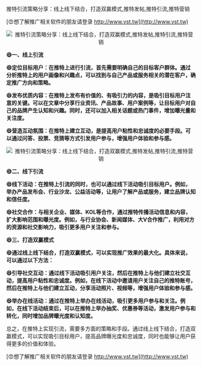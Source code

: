 推特引流策略分享：线上线下结合，打造双赢模式,推特发帖,推特引流,推特营销

[😍想了解推广相关软件的朋友请登录 http://www.vst.tw](http://www.vst.tw)

 <center><img src="https://vst.tw/MP4/tuiguang/png/7.png" alt="推特引流策略分享：线上线下结合，打造双赢模式,推特发帖,推特引流,推特营销"></center>

**😄一、线上引流**

**😄定位目标用户：在推特上进行引流，首先需要明确自己的目标客户群体。通过分析推特上的用户画像和兴趣点，可以找到与自己产品或服务相关的潜在客户，确定推广方向和策略。**

**😄发布优质内容：在推特上发布有价值的、有吸引力的内容，是吸引目标用户注意的关键。可以在文章中分享行业资讯、产品故事、用户案例等，让目标用户对自己的品牌产生认知和兴趣。同时，还可以加入相关话题或热门事件，增加曝光量和关注度。**

**😄营造互动氛围：在推特上建立互动，是提高用户粘性和忠诚度的必要手段。可以通过问答、投票、竞猜等方式引发用户参与，增强用户体验和参与感。**

 <center><img src="https://vst.tw/MP4/tuiguang/png/2.png" alt="推特引流策略分享：线上线下结合，打造双赢模式,推特发帖,推特引流,推特营销"></center>

**😄二、线下引流**

**😄线下活动：在推特上引流的同时，也可以通过线下活动吸引目标用户。例如，举办产品发布会、行业沙龙、公益活动等，让用户了解产品或服务，建立品牌认知和信任度。**

**😄社交合作：与相关企业、媒体、KOL等合作，通过推特传播活动信息和内容，扩大影响范围和曝光度。例如，与行业协会、新闻媒体、大V合作推广，利用对方的资源和社交影响力，吸引更多用户关注和参与。**

**😄三、打造双赢模式**

**😄通过线上线下结合，打造双赢模式，可以实现推广效果的最大化。具体来说，可以通过以下方法：**

**😄引导社交互动：通过线下活动吸引用户关注，然后在推特上与他们建立社交互动，提高用户粘性和忠诚度。例如，在线下活动中邀请用户关注自己的推特账号，然后在推特上与他们建立互动，分享活动照片、视频等，增强用户体验和参与感。**

**😄举办在线活动：通过在推特上举办在线活动，吸引更多用户参与和关注。例如，在线下活动结束后，可以在推特上举办抽奖、优惠券等活动，激发用户参与和转化，同时增加品牌曝光度和认知度。**

总之，在推特上实现引流，需要多方面的策略和手段。通过线上线下结合，打造双赢模式，可以实现吸引目标用户，提高品牌曝光度和忠诚度，同时也能够让用户获得更多的价值和体验。

[😍想了解推广相关软件的朋友请登录 http://www.vst.tw](http://www.vst.tw)



